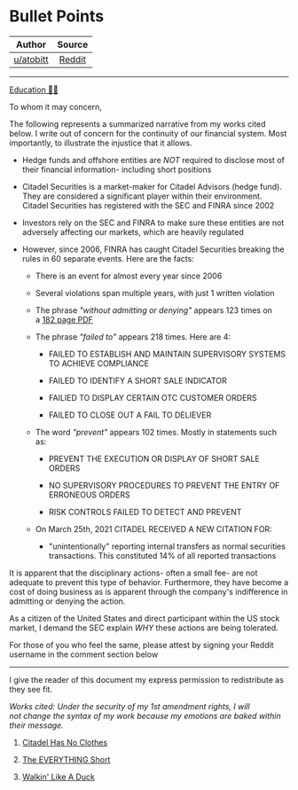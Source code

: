 Bullet Points
=============

| Author       | Source       | 
| :-------------: |:-------------:|
|  [u/atobitt](https://www.reddit.com/user/atobitt/) | [Reddit](https://www.reddit.com/r/Superstonk/comments/mnrxau/bullet_points/) | 

---

[Education 👨‍🏫](https://www.reddit.com/r/Superstonk/search?q=flair_name%3A%22Education%20%F0%9F%91%A8%E2%80%8D%F0%9F%8F%AB%22&restrict_sr=1)

To whom it may concern,

The following represents a summarized narrative from my works cited below. I write out of concern for the continuity of our financial system. Most importantly, to illustrate the injustice that it allows.

-   Hedge funds and offshore entities are *NOT* required to disclose most of their financial information- including short positions

-   Citadel Securities is a market-maker for Citadel Advisors (hedge fund). They are considered a significant player within their environment. Citadel Securities has registered with the SEC and FINRA since 2002

-   Investors rely on the SEC and FINRA to make sure these entities are not adversely affecting our markets, which are heavily regulated

-   However, since 2006, FINRA has caught Citadel Securities breaking the rules in 60 separate events. Here are the facts:

    -   There is an event for almost every year since 2006

    -   Several violations span multiple years, with just 1 written violation

    -   The phrase *"without admitting or denying"* appears 123 times on a [182 page PDF](https://files.brokercheck.finra.org/firm/firm_116797.pdf)

    -   The phrase *"failed to"* appears 218 times. Here are 4:

        -   FAILED TO ESTABLISH AND MAINTAIN SUPERVISORY SYSTEMS TO ACHIEVE COMPLIANCE

        -   FAILED TO IDENTIFY A SHORT SALE INDICATOR

        -   FAILIED TO DISPLAY CERTAIN OTC CUSTOMER ORDERS

        -   FAILED TO CLOSE OUT A FAIL TO DELIEVER

    -   The word *"prevent"* appears 102 times. Mostly in statements such as:

        -   PREVENT THE EXECUTION OR DISPLAY OF SHORT SALE ORDERS

        -   NO SUPERVISORY PROCEDURES TO PREVENT THE ENTRY OF ERRONEOUS ORDERS

        -   RISK CONTROLS FAILED TO DETECT AND PREVENT

    -   On March 25th, 2021 CITADEL RECEIVED A NEW CITATION FOR:

        -   "unintentionally" reporting internal transfers as normal securities transactions. This constituted 14% of all reported transactions

It is apparent that the disciplinary actions- often a small fee- are not adequate to prevent this type of behavior. Furthermore, they have become a cost of doing business as is apparent through the company's indifference in admitting or denying the action.

As a citizen of the United States and direct participant within the US stock market, I demand the SEC explain *WHY* these actions are being tolerated.

For those of you who feel the same, please attest by signing your Reddit username in the comment section below

____________________________________________________________________________________________________________

I give the reader of this document my express permission to redistribute as they see fit.

*Works cited: Under the security of my 1st amendment rights,* *I will not* *change the syntax of my work because my emotions are baked within their message.*

1.  [Citadel Has No Clothes](https://www.reddit.com/r/GME/comments/m4c0p4/citadel_has_no_clothes/)

2.  [The EVERYTHING Short](https://www.reddit.com/r/GME/comments/mgucv2/the_everything_short/)

3.  [Walkin' Like A Duck](https://www.reddit.com/r/Superstonk/comments/ml48ov/walkin_like_a_duck_talkin_like_a_duck/)
